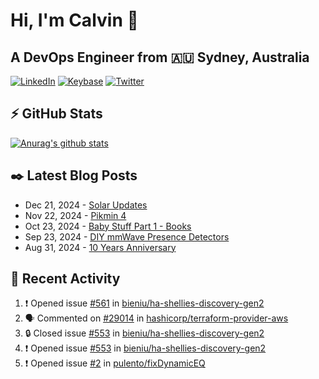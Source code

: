 # Hi, I'm Calvin 🍭
## A DevOps Engineer from 🇦🇺 Sydney, Australia</h3>

[![LinkedIn](https://img.shields.io/badge/-c–bui-0077B5?style=flat-square&labelColor=0077B5&logo=LinkedIn&logoColor=white)](https://www.linkedin.com/in/c-bui/)
[![Keybase](https://img.shields.io/badge/-calvinbui-ff6f21?style=flat-square&labelColor=ff6f21&logo=Keybase&logoColor=white)](https://keybase.io/calvinbui)
[![Twitter](https://img.shields.io/badge/-ASAPCalvin-1DA1F2?style=flat-square&labelColor=1DA1F2&logo=Twitter&logoColor=white)](https://twitter.com/ASAPCalvin)

<!-- https://github.com/rishavanand/github-profilinator -->
## ⚡ GitHub Stats
[![Anurag's github stats](https://github-readme-stats.vercel.app/api?username=calvinbui&count_private=true&hide_title=true)](https://github.com/anuraghazra/github-readme-stats)

<!-- https://github.com/gautamkrishnar/blog-post-workflow -->
## ✒️ Latest Blog Posts

<!-- BLOG-POST-LIST:START -->
- Dec 21, 2024 - [Solar Updates](https://calvin.me/solar-updates)
- Nov 22, 2024 - [Pikmin 4](https://calvin.me/pikmin-4)
- Oct 23, 2024 - [Baby Stuff Part 1 - Books](https://calvin.me/baby-books)
- Sep 23, 2024 - [DIY mmWave Presence Detectors](https://calvin.me/diy-mmwave-presence-detectors)
- Aug 31, 2024 - [10 Years Anniversary](https://calvin.me/10-years-anniversary)

<!-- BLOG-POST-LIST:END -->

## 🏃‍ Recent Activity

<!--START_SECTION:activity-->
1. ❗ Opened issue [#561](https://github.com/bieniu/ha-shellies-discovery-gen2/issues/561) in [bieniu/ha-shellies-discovery-gen2](https://github.com/bieniu/ha-shellies-discovery-gen2)
2. 🗣 Commented on [#29014](https://github.com/hashicorp/terraform-provider-aws/issues/29014#issuecomment-2585167092) in [hashicorp/terraform-provider-aws](https://github.com/hashicorp/terraform-provider-aws)
3. 🔒 Closed issue [#553](https://github.com/bieniu/ha-shellies-discovery-gen2/issues/553) in [bieniu/ha-shellies-discovery-gen2](https://github.com/bieniu/ha-shellies-discovery-gen2)
4. ❗ Opened issue [#553](https://github.com/bieniu/ha-shellies-discovery-gen2/issues/553) in [bieniu/ha-shellies-discovery-gen2](https://github.com/bieniu/ha-shellies-discovery-gen2)
5. ❗ Opened issue [#2](https://github.com/pulento/fixDynamicEQ/issues/2) in [pulento/fixDynamicEQ](https://github.com/pulento/fixDynamicEQ)
<!--END_SECTION:activity-->
